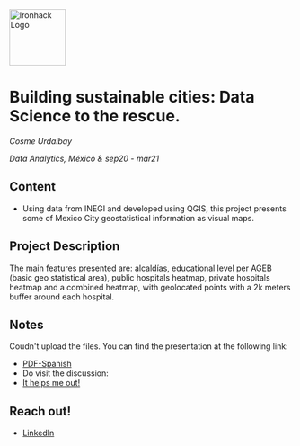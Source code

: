 <img src="https://bit.ly/2VnXWr2" alt="Ironhack Logo" width="100"/>

# Building sustainable cities: Data Science to the rescue.

*Cosme Urdaibay*

*Data Analytics, México & sep20 - mar21*

## Content
- Using data from INEGI and developed using QGIS, this project presents some of
Mexico City geostatistical information as visual maps.

<a name="project-description"></a>

## Project Description
The main features presented are: alcaldías, educational level per AGEB (basic geo statistical area),
public hospitals heatmap, private hospitals heatmap and a combined heatmap,
with geolocated points with a 2k meters buffer around each hospital.

## Notes

Coudn't upload the files. You can find the presentation at the following link:
* [PDF-Spanish](https://github.com/urdaibayc/IronFinal/blob/main/IronFinalPresentation.pdf)
* Do visit the discussion:
* [It helps me out!](https://github.com/urdaibayc/IronFinal/discussions/1)


## Reach out!
* [LinkedIn](https://www.linkedin.com/in/cosme-urdaibay/)
